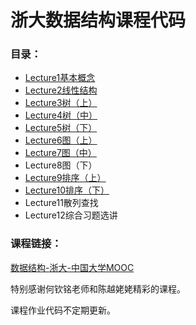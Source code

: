 # 浙大数据结构课程代码

### 目录：

- [Lecture1基本概念](https://github.com/ZQPei/DataStructures_Algorithm/tree/master/Lecture1%E5%9F%BA%E6%9C%AC%E6%A6%82%E5%BF%B5)
- [Lecture2线性结构](https://github.com/ZQPei/DataStructures_Algorithm/tree/master/Lecture2%E7%BA%BF%E6%80%A7%E7%BB%93%E6%9E%84)
- [Lecture3树（上）](https://github.com/ZQPei/DataStructures_Algorithm/tree/master/Lecture3%E6%A0%91%EF%BC%88%E4%B8%8A%EF%BC%89)
- [Lecture4树（中）](https://github.com/ZQPei/DataStructures_Algorithm/tree/master/Lecture4%E6%A0%91%EF%BC%88%E4%B8%AD%EF%BC%89)
- [Lecture5树（下）](https://github.com/ZQPei/DataStructures_Algorithm/tree/master/Lecture5%E6%A0%91%EF%BC%88%E4%B8%8B%EF%BC%89)
- [Lecture6图（上）](https://github.com/ZQPei/DataStructures_Algorithm/tree/master/Lecture6%E5%9B%BE%EF%BC%88%E4%B8%8A%EF%BC%89)
- [Lecture7图（中）](https://github.com/ZQPei/DataStructures_Algorithm/tree/master/Lecture7%E5%9B%BE%EF%BC%88%E4%B8%AD%EF%BC%89)
- Lecture8图（下）
- [Lecture9排序（上）](https://github.com/ZQPei/DataStructures_Algorithm/tree/master/Lecture9%E6%8E%92%E5%BA%8F%EF%BC%88%E4%B8%8A%EF%BC%89)
- [Lecture10排序（下）](https://github.com/ZQPei/DataStructures_Algorithm/tree/master/Lecture10%E6%8E%92%E5%BA%8F%EF%BC%88%E4%B8%8B%EF%BC%89)
- Lecture11散列查找
- Lecture12综合习题选讲



### 课程链接：

[数据结构-浙大-中国大学MOOC](https://www.icourse163.org/course/ZJU-93001)

特别感谢何钦铭老师和陈越姥姥精彩的课程。

课程作业代码不定期更新。